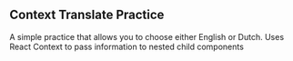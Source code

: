 ## Context Translate Practice

A simple practice that allows you to choose either English or Dutch. Uses React Context to pass information to nested child components
